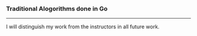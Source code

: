 ### Traditional Alogorithms done in Go
------------
I will distinguish my work from the instructors in all future work. 